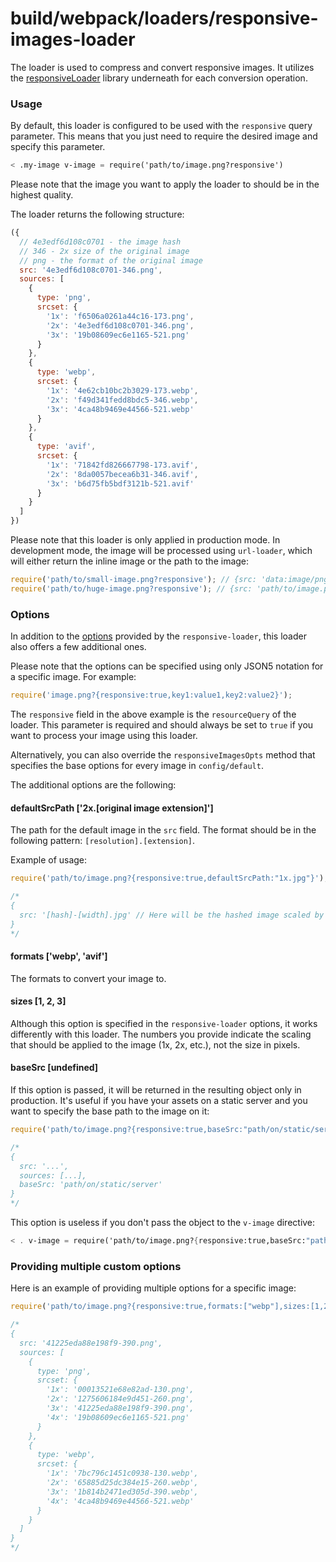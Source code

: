 # build/webpack/loaders/responsive-images-loader

The loader is used to compress and convert responsive images.
It utilizes the [responsiveLoader](https://github.com/dazuaz/responsive-loader/tree/master)
library underneath for each conversion operation.

### Usage

By default, this loader is configured to be used with the `responsive` query parameter.
This means that you just need to require the desired image and specify this parameter.

```ss
< .my-image v-image = require('path/to/image.png?responsive')
```

Please note that the image you want to apply the loader to should be in the highest quality.

The loader returns the following structure:

```js
({
  // 4e3edf6d108c0701 - the image hash
  // 346 - 2x size of the original image
  // png - the format of the original image
  src: '4e3edf6d108c0701-346.png',
  sources: [
    {
      type: 'png',
      srcset: {
        '1x': 'f6506a0261a44c16-173.png',
        '2x': '4e3edf6d108c0701-346.png',
        '3x': '19b08609ec6e1165-521.png'
      }
    },
    {
      type: 'webp',
      srcset: {
        '1x': '4e62cb10bc2b3029-173.webp',
        '2x': 'f49d341fedd8bdc5-346.webp',
        '3x': '4ca48b9469e44566-521.webp'
      }
    },
    {
      type: 'avif',
      srcset: {
        '1x': '71842fd826667798-173.avif',
        '2x': '8da0057becea6b31-346.avif',
        '3x': 'b6d75fb5bdf3121b-521.avif'
      }
    }
  ]
})
```

Please note that this loader is only applied in production mode.
In development mode, the image will be processed using `url-loader`, which will either return the inline image or the path to the image:

```js
require('path/to/small-image.png?responsive'); // {src: 'data:image/png;base64,.....'}
require('path/to/huge-image.png?responsive'); // {src: 'path/to/image.png'}
```

### Options

In addition to the [options](https://github.com/dazuaz/responsive-loader/tree/master#options) provided by the
`responsive-loader`, this loader also offers a few additional ones.

Please note that the options can be specified using only JSON5 notation for a specific image.
For example:

```js
require('image.png?{responsive:true,key1:value1,key2:value2}');
```

The `responsive` field in the above example is the `resourceQuery` of the loader.
This parameter is required and should always be set to `true`
if you want to process your image using this loader.

Alternatively, you can also override the `responsiveImagesOpts` method that specifies
the base options for every image in `config/default`.

The additional options are the following:

#### defaultSrcPath ['2x.[original image extension]']

The path for the default image in the `src` field.
The format should be in the following pattern: `[resolution].[extension]`.

Example of usage:

```js
require('path/to/image.png?{responsive:true,defaultSrcPath:"1x.jpg"}');

/*
{
  src: '[hash]-[width].jpg' // Here will be the hashed image scaled by 1x of its original size
}
*/
```

#### formats ['webp', 'avif']

The formats to convert your image to.

#### sizes [1, 2, 3]

Although this option is specified in the `responsive-loader` options,
it works differently with this loader.
The numbers you provide indicate the scaling that should be applied to
the image (1x, 2x, etc.), not the size in pixels.

#### baseSrc [undefined]

If this option is passed, it will be returned in the resulting object only in production.
It's useful if you have your assets on a static server and you want to specify the base path to the image on it:

```js
require('path/to/image.png?{responsive:true,baseSrc:"path/on/static/server"}')

/*
{
  src: '...',
  sources: [...],
  baseSrc: 'path/on/static/server'
}
*/
```

This option is useless if you don't pass the object to the `v-image` directive:

```ss
< . v-image = require('path/to/image.png?{responsive:true,baseSrc:"path/on/static/server"}')
```

### Providing multiple custom options

Here is an example of providing multiple options for a specific image:

```js
require('path/to/image.png?{responsive:true,formats:["webp"],sizes:[1,2,3,4],defaultSrcPath:"3x.png"}');

/*
{
  src: '41225eda88e198f9-390.png',
  sources: [
    {
      type: 'png',
      srcset: {
        '1x': '00013521e68e82ad-130.png',
        '2x': '1275606184e9d451-260.png',
        '3x': '41225eda88e198f9-390.png',
        '4x': '19b08609ec6e1165-521.png'
      }
    },
    {
      type: 'webp',
      srcset: {
        '1x': '7bc796c1451c0938-130.webp',
        '2x': '65885d25dc384e15-260.webp',
        '3x': '1b814b2471ed305d-390.webp',
        '4x': '4ca48b9469e44566-521.webp'
      }
    }
  ]
}
*/
```
